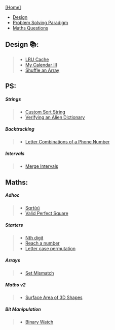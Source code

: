 
[[Home]](https://github.com/anicksaha/leetcode/blob/master/README.md)

- [Design](https://github.com/anicksaha/leetcode/blob/master/md-files/others.md#design)
- [Problem Solving Paradigm](https://github.com/anicksaha/leetcode/blob/master/md-files/others.md#ps)
- [Maths Questions](https://github.com/anicksaha/leetcode/blob/master/md-files/others.md#maths)


## Design :books::

> - [LRU Cache](https://leetcode.com/problems/lru-cache/description/)
> - [My Calendar III](https://leetcode.com/problems/my-calendar-iii/description/)
> - [Shuffle an Array](https://leetcode.com/problems/shuffle-an-array/description/)

## PS: 

##### Strings
> - [Custom Sort String](https://leetcode.com/problems/custom-sort-string/description/)
> - [Verifying an Alien Dictionary](https://leetcode.com/problems/verifying-an-alien-dictionary/description/)

##### Backtracking

> - [Letter Combinations of a Phone Number](https://leetcode.com/problems/letter-combinations-of-a-phone-number/description/)

##### Intervals

> - [Merge Intervals](https://leetcode.com/problems/merge-intervals/description/)

## Maths:

##### Adhoc
> - [Sqrt(x)](https://leetcode.com/problems/sqrtx/description/)
> - [Valid Perfect Square](https://leetcode.com/problems/valid-perfect-square/description/)

##### Starters
> - [Nth digit](https://leetcode.com/problems/nth-digit/description/)
> - [Reach a number](https://leetcode.com/problems/reach-a-number/description/)
> - [Letter case permutation](https://leetcode.com/problems/letter-case-permutation/description/)

##### Arrays
> - [Set Mismatch](https://leetcode.com/problems/set-mismatch/description/)

##### Maths v2
> - [Surface Area of 3D Shapes](https://leetcode.com/problems/surface-area-of-3d-shapes/description/)

##### Bit Manipulation
> - [Binary Watch](https://leetcode.com/problems/binary-watch/description/)


